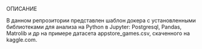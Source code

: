 ОПИСАНИЕ

В данном репрозитории представлен шаблон докера с установленными библиотеками для анализа на Python в Jupyter: Postgresql, Pandas, Matrolib и др на примере датасета appstore_games.csv, скаченного на kaggle.com.